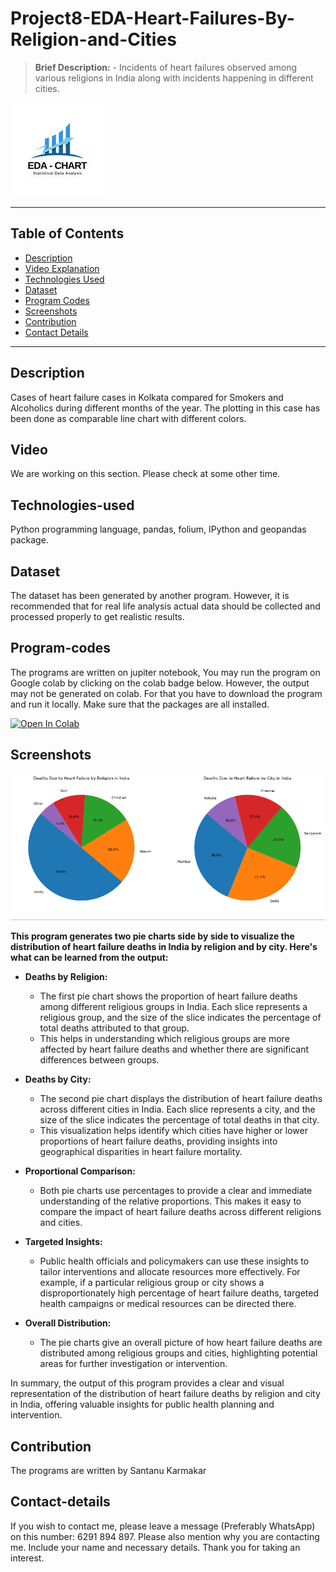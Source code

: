 # Project8-EDA-Heart-Failures-By-Religion-and-Cities
> **Brief Description:** - Incidents of heart failures observed among various religions in India along with incidents happening in different cities.

![Project Logo](EDACharts.jpg)

---

## Table of Contents

- [Description](#description)
- [Video Explanation](#video)
- [Technologies Used](#technologies-used)
- [Dataset](#dataset)
- [Program Codes ](#program-codes)
- [Screenshots](#screenshots)
- [Contribution](#contributipn)
- [Contact Details](#contact-details)

---

## Description

Cases of heart failure cases in Kolkata compared for Smokers and Alcoholics during different months of the year. The plotting in this case has been done as comparable line chart with different colors.

## Video
<!--
[![Watch the video](https://img.youtube.com/vi/tbd/hqdefault.jpg)](https://www.youtube.com/watch?v=tbd) 
-->

We are working on this section. Please check at some other time.

## Technologies-used

Python programming language, pandas, folium, IPython and geopandas package.

## Dataset

The dataset has been generated by another program. However, it is recommended that for real life analysis actual data should be collected and processed properly to get realistic results.

## Program-codes

The programs are written on jupiter notebook, You may run the program on Google colab by clicking on the colab badge below. However, the output may not be generated on colab. For that you have to download the program and run it locally. Make sure that the packages are all installed.

[![Open In Colab](https://colab.research.google.com/assets/colab-badge.svg)](https://colab.research.google.com/github/fromsantanu/Project8-EDA-Heart-Failures-By-Religion-and-Cities/blob/main/Project8-EDA-Heart-Failures-By-Religion-and-Cities.ipynb)

## Screenshots

![Program Output](output.png)

**This program generates two pie charts side by side to visualize the distribution of heart failure deaths in India by religion and by city. Here's what can be learned from the output:**

- **Deaths by Religion:**

  - The first pie chart shows the proportion of heart failure deaths among different religious groups in India. Each slice represents a religious group, and the size of the slice indicates the percentage of total deaths attributed to that group.
  - This helps in understanding which religious groups are more affected by heart failure deaths and whether there are significant differences between groups.

- **Deaths by City:**

  - The second pie chart displays the distribution of heart failure deaths across different cities in India. Each slice represents a city, and the size of the slice indicates the percentage of total deaths in that city.
  - This visualization helps identify which cities have higher or lower proportions of heart failure deaths, providing insights into geographical disparities in heart failure mortality.

- **Proportional Comparison:**

  - Both pie charts use percentages to provide a clear and immediate understanding of the relative proportions. This makes it easy to compare the impact of heart failure deaths across different religions and cities.

- **Targeted Insights:**

  - Public health officials and policymakers can use these insights to tailor interventions and allocate resources more effectively. For example, if a particular religious group or city shows a disproportionately high percentage of heart failure deaths, targeted health campaigns or medical resources can be directed there.

- **Overall Distribution:**

  - The pie charts give an overall picture of how heart failure deaths are distributed among religious groups and cities, highlighting potential areas for further investigation or intervention.

In summary, the output of this program provides a clear and visual representation of the distribution of heart failure deaths by religion and city in India, offering valuable insights for public health planning and intervention.


## Contribution

The programs are written by Santanu Karmakar

## Contact-details

If you wish to contact me, please leave a message (Preferably WhatsApp) on this number: 6291 894 897.
Please also mention why you are contacting me. Include your name and necessary details.
Thank you for taking an interest.
